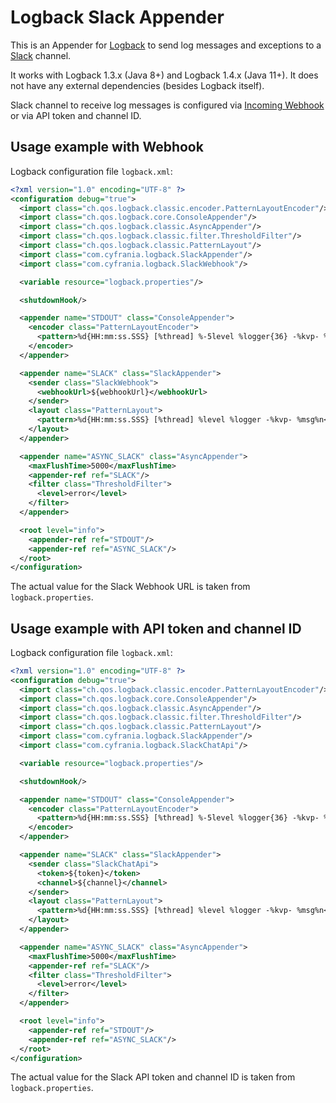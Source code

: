 # Logback Slack Appender 

This is an Appender for [Logback](http://logback.qos.ch/) 
to send log messages and exceptions to a [Slack](https://slack.com/) channel.

It works with Logback 1.3.x (Java 8+) and Logback 1.4.x (Java 11+).
It does not have any external dependencies (besides Logback itself).

Slack channel to receive log messages is configured 
via [Incoming Webhook](https://api.slack.com/messaging/webhooks)
or via API token and channel ID.

## Usage example with Webhook

Logback configuration file `logback.xml`:

```xml
<?xml version="1.0" encoding="UTF-8" ?>
<configuration debug="true">
  <import class="ch.qos.logback.classic.encoder.PatternLayoutEncoder"/>
  <import class="ch.qos.logback.core.ConsoleAppender"/>
  <import class="ch.qos.logback.classic.AsyncAppender"/>
  <import class="ch.qos.logback.classic.filter.ThresholdFilter"/>
  <import class="ch.qos.logback.classic.PatternLayout"/>
  <import class="com.cyfrania.logback.SlackAppender"/>
  <import class="com.cyfrania.logback.SlackWebhook"/>

  <variable resource="logback.properties"/>

  <shutdownHook/>

  <appender name="STDOUT" class="ConsoleAppender">
    <encoder class="PatternLayoutEncoder">
      <pattern>%d{HH:mm:ss.SSS} [%thread] %-5level %logger{36} -%kvp- %msg%n</pattern>
    </encoder>
  </appender>

  <appender name="SLACK" class="SlackAppender">
    <sender class="SlackWebhook">
      <webhookUrl>${webhookUrl}</webhookUrl>
    </sender>
    <layout class="PatternLayout">
      <pattern>%d{HH:mm:ss.SSS} [%thread] %level %logger -%kvp- %msg%n</pattern>
    </layout>
  </appender>

  <appender name="ASYNC_SLACK" class="AsyncAppender">
    <maxFlushTime>5000</maxFlushTime>
    <appender-ref ref="SLACK"/>
    <filter class="ThresholdFilter">
      <level>error</level>
    </filter>
  </appender>

  <root level="info">
    <appender-ref ref="STDOUT"/>
    <appender-ref ref="ASYNC_SLACK"/>
  </root>
</configuration>
```
The actual value for the Slack Webhook URL is taken from `logback.properties`. 

## Usage example with API token and channel ID

Logback configuration file `logback.xml`:

```xml
<?xml version="1.0" encoding="UTF-8" ?>
<configuration debug="true">
  <import class="ch.qos.logback.classic.encoder.PatternLayoutEncoder"/>
  <import class="ch.qos.logback.core.ConsoleAppender"/>
  <import class="ch.qos.logback.classic.AsyncAppender"/>
  <import class="ch.qos.logback.classic.filter.ThresholdFilter"/>
  <import class="ch.qos.logback.classic.PatternLayout"/>
  <import class="com.cyfrania.logback.SlackAppender"/>
  <import class="com.cyfrania.logback.SlackChatApi"/>

  <variable resource="logback.properties"/>

  <shutdownHook/>

  <appender name="STDOUT" class="ConsoleAppender">
    <encoder class="PatternLayoutEncoder">
      <pattern>%d{HH:mm:ss.SSS} [%thread] %-5level %logger{36} -%kvp- %msg%n</pattern>
    </encoder>
  </appender>

  <appender name="SLACK" class="SlackAppender">
    <sender class="SlackChatApi">
      <token>${token}</token>
      <channel>${channel}</channel>
    </sender>
    <layout class="PatternLayout">
      <pattern>%d{HH:mm:ss.SSS} [%thread] %level %logger -%kvp- %msg%n</pattern>
    </layout>
  </appender>

  <appender name="ASYNC_SLACK" class="AsyncAppender">
    <maxFlushTime>5000</maxFlushTime>
    <appender-ref ref="SLACK"/>
    <filter class="ThresholdFilter">
      <level>error</level>
    </filter>
  </appender>

  <root level="info">
    <appender-ref ref="STDOUT"/>
    <appender-ref ref="ASYNC_SLACK"/>
  </root>
</configuration>
```
The actual value for the Slack API token and channel ID is taken from `logback.properties`. 
